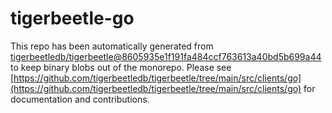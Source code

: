 # tigerbeetle-go
This repo has been automatically generated from [tigerbeetledb/tigerbeetle@8605935e1f191fa484ccf763613a40bd5b699a44](https://github.com/tigerbeetledb/tigerbeetle/commit/8605935e1f191fa484ccf763613a40bd5b699a44) to keep binary blobs out of the monorepo. Please see [https://github.com/tigerbeetledb/tigerbeetle/tree/main/src/clients/go](https://github.com/tigerbeetledb/tigerbeetle/tree/main/src/clients/go) for documentation and contributions.
